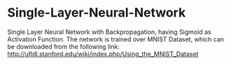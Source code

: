 # Single-Layer-Neural-Network
Single Layer Neural Network with Backpropagation, having Sigmoid as Activation Function. The network is trained over MNIST Dataset, which can be downloaded from the following link: http://ufldl.stanford.edu/wiki/index.php/Using_the_MNIST_Dataset
